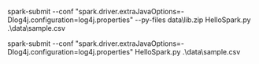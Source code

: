 spark-submit --conf "spark.driver.extraJavaOptions=-Dlog4j.configuration=log4j.properties" --py-files data\lib.zip  HelloSpark.py .\data\sample.csv


spark-submit --conf "spark.driver.extraJavaOptions=-Dlog4j.configuration=log4j.properties" HelloSpark.py .\data\sample.csv                    